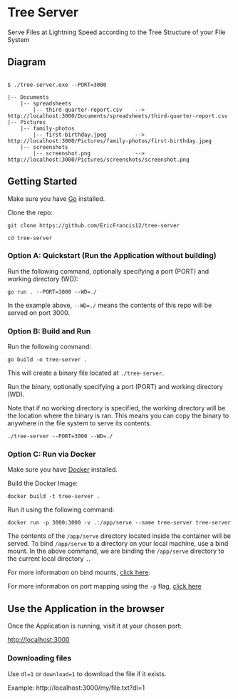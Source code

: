 # Tree Server
Serve Files at Lightning Speed according to the Tree Structure of your File System

## Diagram
```base

$ ./tree-server.exe --PORT=3000

|-- Documents
    |-- spreadsheets
        |-- third-quarter-report.csv    -->     http://localhost:3000/Documents/spreadsheets/third-quarter-report.csv
|-- Pictures
    |-- family-photos
        |-- first-birthday.jpeg         -->     http://localhost:3000/Pictures/family-photos/first-birthday.jpeg
    |-- screenshots
        |-- screenshot.png              -->     http://localhost:3000/Pictures/screenshots/screenshot.png

```

## Getting Started
Make sure you have [Go](https://go.dev/doc/install) installed.

Clone the repo:
```
git clone https://github.com/EricFrancis12/tree-server
```

```
cd tree-server
```

### Option A: Quickstart (Run the Application without building)
Run the following command, optionally specifying a port (PORT) and working directory (WD):
```
go run . --PORT=3000 --WD=./
```

In the example above, `--WD=./` means the contents of this repo will be served on port 3000.

### Option B: Build and Run
Run the following command:
```
go build -o tree-server .
```

This will create a binary file located at `./tree-server`.

Run the binary, optionally specifying a port (PORT) and working directory (WD).

Note that if no working directory is specified, the working directory will be the location where the binary is ran. This means you can copy the binary to anywhere in the file system to serve its contents.
```
./tree-server --PORT=3000 --WD=./
```

### Option C: Run via Docker
Make sure you have [Docker](https://docs.docker.com/engine/install) installed.

Build the Docker Image:
```
docker build -t tree-server .
```

Run it using the following command:
```
docker run -p 3000:3000 -v .:/app/serve --name tree-server tree-server
```

The contents of the `/app/serve` directory located inside the container will be served. To bind `/app/serve` to a directory on your local machine, use a bind mount. In the above command, we are binding the `/app/serve` directory to the current local directory `.`.

For more information on bind mounts, [click here](https://docs.docker.com/storage/bind-mounts/).

For more information on port mapping using the `-p` flag, [click here](https://docs.docker.com/network/#published-ports)

## Use the Application in the browser
Once the Application is running, visit it at your chosen port:

[http://localhost:3000](http://localhost:3000)

### Downloading files
Use `dl=1` or `download=1` to download the file if it exists.

Example: http://localhost:3000/my/file.txt?dl=1
